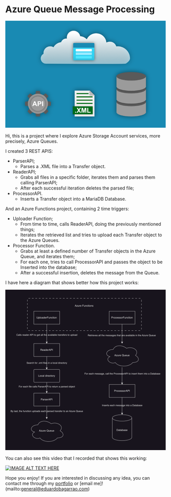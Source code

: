 # Azure Queue Message Processing

![Project Banner](/media/project-banner.png)

Hi, this is a project where I explore Azure Storage Account services, more precisely, Azure Queues.

I created 3 REST APIS:
- ParserAPI;
    - Parses a .XML file into a Transfer object.
- ReaderAPI;
    - Grabs all files in a specific folder, iterates them and parses them calling ParserAPI;
    - After each successful iteration deletes the parsed file;
- ProcessorAPI.
    - Inserts a Transfer object into a MariaDB Database.

And an Azure Functions project, containing 2 time triggers:
- Uploader Function;
    - From time to time, calls ReaderAPI, doing the previously mentioned things;
    - Iterates the retrieved list and tries to upload each Transfer object to the Azure Queues.
- Processor Function.
    - Grabs at least a defined number of Transfer objects in the Azure Queue, and iterates them;
    - For each one, tries to call ProcessorAPI and passes the object to be Inserted into the database;
    - After a successful insertion, deletes the message from the Queue.

I have here a diagram that shows better how this project works:

![Project Diagram](/media/project-diagram.png)

You can also see this video that I recorded that shows this working:

[![IMAGE ALT TEXT HERE](https://img.youtube.com/vi/hZ0GALstjuQ/0.jpg)](https://www.youtube.com/watch?v=hZ0GALstjuQ)

Hope you enjoy! If you are interested in discussing any idea, you can contact me through my [portfolio](https://www.eduardobagarrao.com) or [email me]!(mailto:general@eduardobagarrao.com) 
